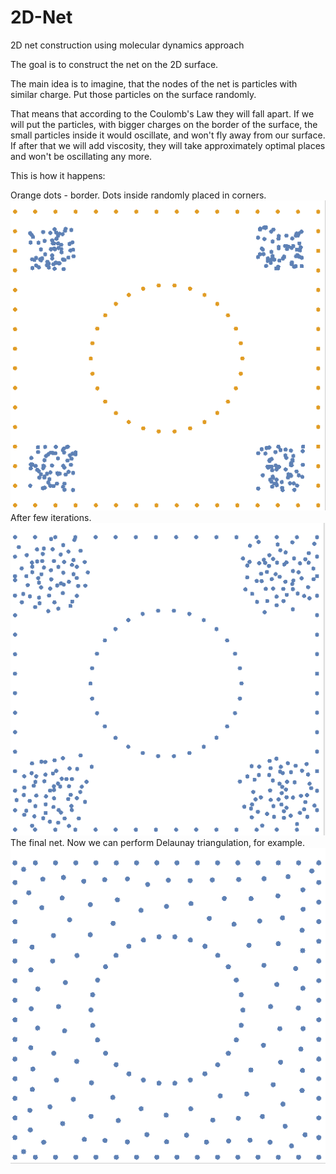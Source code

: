 # 2D-Net
2D net construction using molecular dynamics approach

The goal is to construct the net on the 2D surface. 

The main idea is to imagine, that the nodes of the net is particles with similar charge.
Put those particles on the surface randomly. 

That means that according to the Coulomb's Law they will fall apart. 
If we will put the particles, with bigger charges on the border of the surface, the small particles inside it would oscillate, 
and won't fly away from our surface. If after that we will add viscosity, they will take approximately optimal places and 
won't be oscillating any more. 

This is how it happens:


Orange dots - border. Dots inside randomly placed in corners. 
![alt text](https://github.com/EkaterinaO/2D-Net/blob/master/step1.png)
After few iterations. 
![alt text](https://github.com/EkaterinaO/2D-Net/blob/master/step2.png)
The final net. Now we can perform Delaunay triangulation, for example. 
![alt text](https://github.com/EkaterinaO/2D-Net/blob/master/step3.png)

